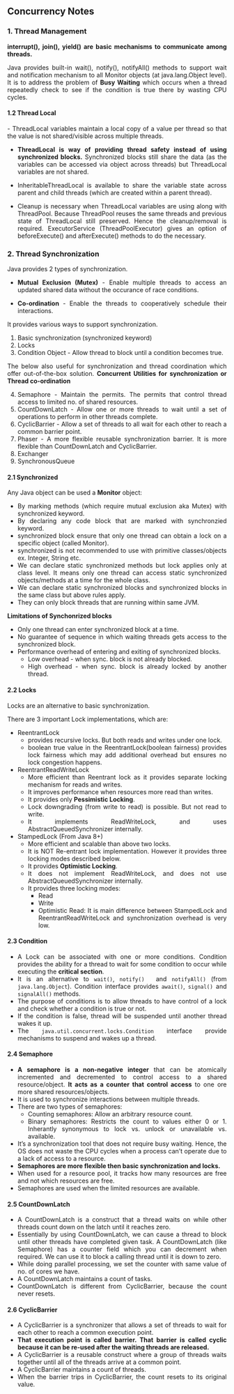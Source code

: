 <div style="text-align: justify">
<H2>Concurrency Notes</H2>


<H3><B>1. Thread Management</B></H3>

<B>interrupt(), join(), yield() are basic mechanisms to communicate among threads.</B>

Java provides built-in wait(), notify(), notifyAll() methods to support wait and notification mechanism to all Monitor objects (at java.lang.Object level). It is to address the problem of <B>Busy Waiting</B> which occurs when a thread repeatedly check to see if the condition is true there by wasting CPU cycles. 

<H4><B>1.2 Thread Local</B></H4>
- ThreadLocal variables maintain a local copy of a value per thread so that the value is not shared/visible across multiple threads.

- <B>ThreadLocal is way of providing thread safety instead of using synchronized blocks.</B> Synchronized blocks still share the data (as the variables can be accessed via object across threads) but ThreadLocal variables are not shared.

- InheritableThreadLocal is available to share the variable state across parent and child threads (which are created within a parent thread).

- Cleanup is necessary when ThreadLocal variables are using along with ThreadPool. Because ThreadPool reuses the same threads and previous state of ThreadLocal still preserved. Hence the cleanup/removal is required. ExecutorService (ThreadPoolExecutor) gives an option of beforeExecute() and afterExecute() methods to do the necessary.

<H3><B>2. Thread Synchronization</B></H3>

Java provides 2 types of synchronization.

- <B>Mutual Exclusion (Mutex)</B> - Enable multiple threads to access an updated shared data without the occurance of race conditions. 

- <B>Co-ordination</B> - Enable the threads to cooperatively schedule their interactions.

It provides various ways to support synchronization.

1. Basic synchronization (synchronized keyword)
2. Locks
3. Condition Object - Allow thread to block until a condition becomes true.

The below also useful for synchronization and thread coordination which offer out-of-the-box solution.
<B>Concurrent Utilities for synchronization or Thread co-ordination</B>

4. Semaphore - Maintain the permits. The permits that control thread access to limited no. of shared resources.
5. CountDownLatch - Allow one or more threads to wait until a set of operations to perform in other threads complete.
6. CyclicBarrier - Allow a set of threads to all wait for each other to reach a common barrier point.
7. Phaser - A more flexible reusable synchronization barrier. It is more flexible than CountDownLatch and CyclicBarrier.
8. Exchanger
9. SynchronousQueue

<H4><B>2.1 Synchronized</B></H4>

Any Java object can be used a <B>Monitor</B> object:

- By marking methods (which require mutual exclusion aka Mutex) with synchronized keyword.
- By declaring any code block that are marked with synchronzied keyword.
- synchronized block ensure that only one thread can obtain a lock on a specific object (called Monitor).
- synchronized is not recommended to use with primitive classes/objects ex. Integer, String etc.
- We can declare static synchronized methods but lock applies only at class level. It means only one thread can access static synchronized objects/methods at a time for the whole class.
- We can declare static synchronized blocks and synchronized blocks in the same class but above rules apply.
- They can only block threads that are running within same JVM.

<B>Limitations of Synchonrized blocks</B>
- Only one thread can enter synchronized block at a time.
- No guarantee of sequence in which waiting threads gets access to the synchronized block.
- Performance overhead of entering and exiting of synchronized blocks.
    - Low overhead  - when sync. block is not already blocked.
    - High overhead - when sync. block is already locked by another thread. 

<H4><B>2.2 Locks</B></H4>

Locks are an alternative to basic synchronization.

There are 3 important Lock implementations, which are:
- ReentrantLock 
    - provides recursive locks. But both reads and writes under one lock.
    - boolean true value in the ReentrantLock(boolean fairness) provides lock fairness which may add additional overhead but ensures no lock congestion happens.
- ReentrantReadWriteLock 
    - More efficient than Reentrant lock as it provides separate locking mechanism for reads and writes. 
    - It improves performance when resources more read than writes.
    - It provides only <B>Pessimistic Locking</B>.
    - Lock downgrading (from write to read) is possible. But not read to write.
    - It implements ReadWriteLock, and uses AbstractQueuedSynchronizer internally.
- StampedLock (From Java 8+) 
    - More efficient and scalable than above two locks.
    - It is NOT Re-entrant lock implementation. However it provides three locking modes described below.
    - It provides <B>Optimistic Locking</B>.
    - It does not implement ReadWriteLock, and does not use AbstractQueuedSynchronizer internally.
    - It provides three locking modes:
        - Read
        - Write
        - Optimistic Read: It is main difference between StampedLock and ReentrantReadWriteLock and synchronization overhead is very low.
    
<H4><B>2.3 Condition</B></H4>

- A Lock can be associated with one or more conditions. Condition provides the ability for a thread to wait for some condition to occur while executing the <B>critical section</B>.
- It is an alternative to `wait()`, `notify() ` and `notifyAll()` (from `java.lang.Object`). Condition interface provides `await()`, `signal()` and `signalAll()` methods.
- The purpose of conditions is to allow threads to have control of a lock and check whether a condition is true or not. 
- If the condition is false, thread will be suspended until another thread wakes it up.
- The `java.util.concurrent.locks.Condition` interface provide mechanisms to suspend and wakes up a thread.

<H4><B>2.4 Semaphore</B></H4>

- <B>A semaphore is a non-negative integer</B> that can be atomically incremented and decremented to control access to a shared resource/object. <B>It acts as a counter that control access</B> to one ore more shared resources/objects.
- It is used to synchronize interactions between multiple threads.
- There are two types of semaphores:
    - Counting semaphores: Allow an arbitrary resource count.
    - Binary semaphores: Restricts the count to values either 0 or 1. Inherantly synonymous to lock vs. unlock or unavailable vs. available.
- It’s a synchronization tool that does not require busy waiting. Hence, the OS does not waste the CPU cycles when a process can’t operate due to a lack of access to a resource.
- <B>Semaphores are more flexible then basic synchronization and locks.</B>
- When used for a resource pool, it tracks how many resources are free and not which resources are free.
- Semaphores are used when the limited resources are available.

<H4><B>2.5 CountDownLatch</B></H4>

- A CountDownLatch is a construct that a thread waits on while other threads count down on the latch until it reaches zero.
- Essentially by using CountDownLatch, we can cause a thread to block until other threads have completed given task. A CountDownLatch (like Semaphore) has a counter field which you can decrement when required. We can use it to block a calling thread until it is down to zero.
- While doing parallel processing, we set the counter with same value of no. of cores we have.
- A CountDownLatch maintains a count of tasks.
- CountDownLatch is different from CyclicBarrier, because the count never resets.

<H4><B>2.6 CyclicBarrier</B></H4>

- A CyclicBarrier is a synchronizer that allows a set of threads to wait for each other to reach a common execution point.
- <B>That execution point is called barrier. That barrier is called cyclic because it can be re-used after the waiting threads are released.</B>
- A CyclicBarrier is a reusable construct where a group of threads waits together until all of the threads arrive at a common point.
- A CyclicBarrier maintains a count of threads.
- When the barrier trips in CyclicBarrier, the count resets to its original value.


</div>